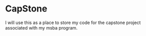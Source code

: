 # CapStone
I will use this as a place to store my code for the capstone project associated with my msba program.
